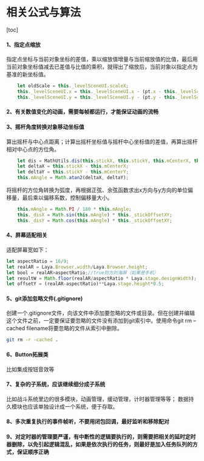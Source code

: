 相关公式与算法
==

[toc]

#### 1、指定点缩放
指定点坐标与当前对象坐标的差值，乘以缩放值增量与当前缩放值的比值，最后用当前对象坐标值减去已差值与比值的乘积，就得出了缩放后，当前对象以指定点为基准的新坐标值。
```js
    let oldScale = this._levelSceneUI.scaleX;
    this._levelSceneUI.x = this._levelSceneUI.x - (pt.x - this._levelSceneUI.x) * scaleValue / oldScale;
    this._levelSceneUI.y = this._levelSceneUI.y - (pt.y - this._levelSceneUI.y) * scaleValue / oldScale;
```

#### 2、有关数值变化的动画，需要每帧都运行，才能保证动画的流畅
#### 3、摇杆角度转换对象移动坐标值
算出摇杆与中心点距离；计算出摇杆坐标值与摇杆中心坐标值的差值，再算出摇杆相对中心点的方位角。
```js
    let dis = MathUtils.dis(this.stickX, this.stickY, this.mCenterX, this.mCenterY);
    let deltaX = this.stickX - this.mCenterX;
    let deltaY = this.stickY - this.mCenterY;
    this.mAngle = Math.atan2(deltaX, deltaY);
```
将摇杆的方位角转换为弧度，再根据正弦、余弦函数求出x方向与y方向的单位偏移量，最后乘以偏移系数，控制偏移量大小。
```js
    this.mAngle = Math.PI / 180 * this.mAngle;
    this._disX = Math.sin(this.mAngle) * this._stickOffsetXY;
    this._disY = Math.cos(this.mAngle) * this._stickOffsetXY;
```
#### 4、屏幕适配相关
适配屏幕宽如下：
```js
let aspectRatio = 16/9;
let realAR = Laya.Browser.width/Laya.Browser.height;
let bool = realAR>aspectRatio;//true则为刘海屏（如果是手机）
let resultW = Math.floor(realAR/aspectRatio * Laya.stage.designWidth);
let offsetY = (realAR-aspectRatio)**Laya.stage.height*0.5;
```


#### 5、git添加忽略文件(.gitignore)
创建一个.gitignore文件，向该文件中添加要忽略的文件或目录。但在创建并编辑这个文件之前，一定要保证要忽略的文件没有添加到git索引中。使用命令git rm –cached filename将要忽略的文件从索引中删除。
```sh
git rm -r -cached .
```

#### 6、Button拓展类
比如集成按钮音效等
#### 7、复杂的子系统，应该继续细分成子系统
比如战斗系统里边的很多模块，动画管理，缓动管理，计时器管理等等；
数据持久模块也应该单独设计成一个系统，便于存取。

#### 8、多次重复执行的事件帧听，不要用闭包回调，最好监听和移除配对
#### 9、对定时器的管理要严谨，有中断性的逻辑要执行的，则需要把相关的延时定时器删除，以免引起逻辑混乱，如果是依次执行的任务，则最好是加入任务队列的方式，保证顺序正确

